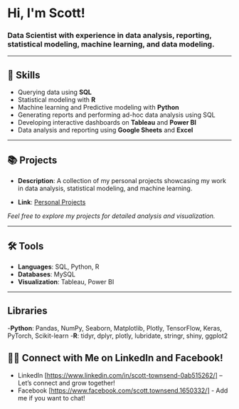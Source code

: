 # Hi, I'm Scott!
### Data Scientist with experience in data analysis, reporting, statistical modeling, machine learning, and data modeling.

---

## 💼 Skills
- Querying data using **SQL**
- Statistical modeling with **R**
- Machine learning and Predictive modeling with **Python**
- Generating reports and performing ad-hoc data analysis using SQL
- Developing interactive dashboards on **Tableau** and **Power BI**
- Data analysis and reporting using **Google Sheets** and **Excel**

---

## 📚 Projects
- **Description**: A collection of my personal projects showcasing my work in data analysis, statistical modeling, and machine learning.  

- **Link**: [Personal Projects](https://github.com/scotty369/Personal----Projects)  

*Feel free to explore my projects for detailed analysis and visualization.*

---

## 🛠️ Tools
- **Languages**: SQL, Python, R
- **Databases**: MySQL
- **Visualization**: Tableau, Power BI

---

## Libraries
-**Python**: Pandas, NumPy, Seaborn, Matplotlib, Plotly, TensorFlow, Keras, PyTorch, Scikit-learn
-**R**: tidyr, dplyr, plotly, lubridate, stringr, shiny, ggplot2


## 👋🏻 Connect with Me on LinkedIn and Facebook!
- LinkedIn [https://www.linkedin.com/in/scott-townsend-0ab515262/] – Let’s connect and grow together!
- Facebook [https://www.facebook.com/scott.townsend.1650332/] - Add me if you want to chat!

